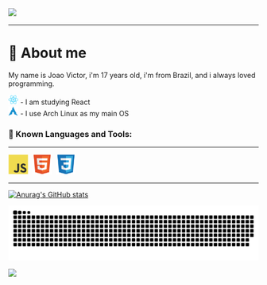 <img src="https://capsule-render.vercel.app/api?type=waving&height=250&color=gradient&text=Welcome%20👋&section=header&reversal=false&textBg=false&fontColor=ffff&fontAlignY=30"/>
    
******

# :bust_in_silhouette: About me

My name is Joao Victor, i'm 17 years old, i'm from Brazil, and i always loved programming.

<img src="https://github.com/devicons/devicon/blob/master/icons/react/react-original.svg" height="20"/> - I am studying React  
<img src="https://github.com/devicons/devicon/blob/master/icons/archlinux/archlinux-original.svg"
height="20"/> - I use Arch Linux as my main OS

### :rocket: Known Languages and Tools:

******
<div>
      <img src="https://github.com/devicons/devicon/blob/master/icons/javascript/javascript-original.svg" title="Javascript" alt="Javascript" width="40" height="40"/>&nbsp;
      <img src="https://github.com/devicons/devicon/blob/master/icons/html5/html5-original.svg" title="HTML" alt="HTML" width="40" height="40"/>&nbsp;
      <img src="https://github.com/devicons/devicon/blob/master/icons/css3/css3-original.svg" title="CSS" alt="CSS" width="40" height="40"/>&nbsp;
</div>

******

  [![Anurag's GitHub stats](https://github-readme-stats.vercel.app/api?username=anuraghazra)](https://github.com/anuraghazra/github-readme-stats)

  ![Snake](https://raw.githubusercontent.com/JoaoVictorCoder/JoaoVictorCoder/output/github-contribution-grid-snake-dark.svg)

<img src="https://capsule-render.vercel.app/api?type=waving&height=100&color=gradient&section=footer" />